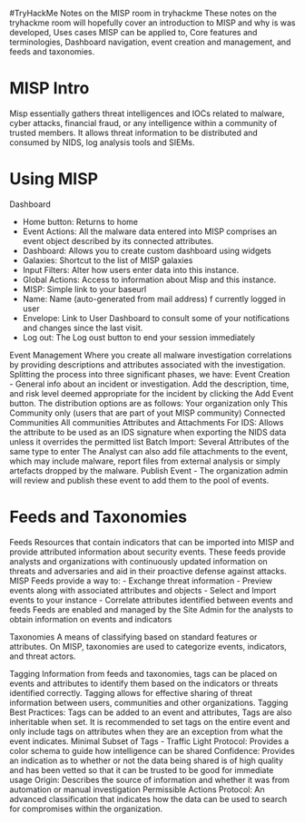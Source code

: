 #TryHackMe 
Notes on the MISP room in tryhackme
These notes on the tryhackme room will hopefully cover an introduction to MISP and why is was developed, Uses cases MISP can be applied to, Core features and terminologies, Dashboard navigation, event creation and management, and feeds and taxonomies.

# MISP Intro

Misp essentially gathers threat intelligences and IOCs related to malware, cyber attacks, financial fraud, or any intelligence within a community of trusted members. It allows threat information to be distributed and consumed by NIDS, log analysis tools and SIEMs.

# Using MISP

Dashboard
 - Home button: Returns to home
 - Event Actions: All the malware data entered into MISP comprises an event object described by its connected attributes.
 - Dashboard: Allows you to create custom dashboard using widgets
 - Galaxies: Shortcut to the list of MISP galaxies
 - Input Filters: Alter how users enter data into this instance.
 - Global Actions: Access to information about Misp and this instance.
 - MISP: Simple link to your baseurl
 - Name: Name (auto-generated from mail address) f currently logged in user
 - Envelope: Link to User Dashboard to consult some of your notifications and changes since the last visit. 
 - Log out: The Log oust button to end your session immediately

Event Management
	Where you create all malware investigation correlations by providing descriptions and attributes associated with the investigation. Splitting the process into three significant phases, we have: 
		Event Creation - General info about an incident or investigation. Add the description, time, and risk level deemed appropriate for the incident by clicking the Add Event button. The distribution options are as follows:
			Your organization only
			This Community only (users that are part of yout MISP community)
			Connected Communities
			All communities
		Attributes and Attachments
			For IDS: Allows the attribute to be used as an IDS signature when exporting the NIDS data unless it overrides the permitted list
			Batch Import: Several Attributes of the same type to enter
		The Analyst can also add file attachments to the event, which may include malware, report files from external analysis or simply artefacts dropped by the malware.
		Publish Event - The organization admin will review and publish these event to add them to the pool of events.

# Feeds and Taxonomies 

Feeds 
	Resources that contain indicators that can be imported into MISP and provide attributed information about security events. These feeds provide analysts and organizations with continuously updated information on threats and adversaries and aid in their proactive defense against attacks.
	MISP Feeds provide a way to:
		- Exchange threat information
		- Preview events along with associated attributes and objects
		- Select and Import events to your instance
		- Correlate attributes identified between events and feeds
	Feeds are enabled and managed by the Site Admin for the analysts to obtain information on events and indicators

Taxonomies
	A means of classifying based on standard features or attributes. On MISP, taxonomies are used to categorize events, indicators, and threat actors.

Tagging
	Information from feeds and taxonomies, tags can be placed on events and attributes to identify them based on the indicators or threats identified correctly. Tagging allows for effective sharing of threat information between users, communities and other organizations.
	Tagging Best Practices: Tags can be added to an event and attributes, Tags are also inheritable when set. It is recommended to set tags on the entire event and only include tags on attributes when they are an exception from what the event indicates. 
	Minimal Subset of Tags - 
		Traffic Light Protocol: Provides a color schema to guide how intelligence can be shared
		Confidence: Provides an indication as to whether or not the data being shared is of high quality and has been vetted so that it can be trusted to be good for immediate usage
		Origin: Describes the source of information and whether it was from automation or manual investigation
		Permissible Actions Protocol: An advanced classification that indicates how the data can be used to search for compromises within the organization.

